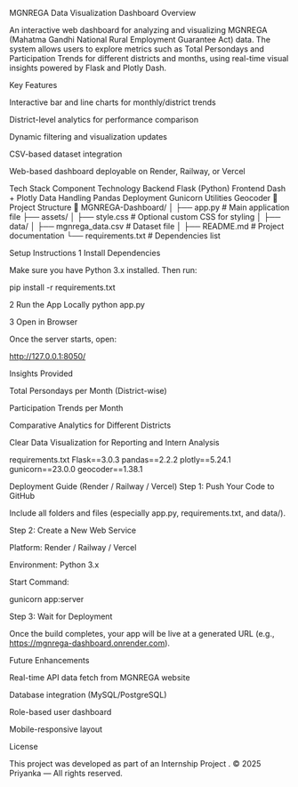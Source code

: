  MGNREGA Data Visualization Dashboard
Overview

An interactive web dashboard for analyzing and visualizing MGNREGA (Mahatma Gandhi National Rural Employment Guarantee Act) data.
The system allows users to explore metrics such as Total Persondays and Participation Trends for different districts and months, using real-time visual insights powered by Flask and Plotly Dash.

 Key Features

 Interactive bar and line charts for monthly/district trends

 District-level analytics for performance comparison

 Dynamic filtering and visualization updates

 CSV-based dataset integration

 Web-based dashboard deployable on Render, Railway, or Vercel

 Tech Stack
Component	Technology
Backend	Flask (Python)
Frontend	Dash + Plotly
Data Handling	Pandas
Deployment	Gunicorn
Utilities	Geocoder
📂 Project Structure
📁 MGNREGA-Dashboard/
│
├── app.py                         # Main application file
├── assets/
│   ├── style.css                  # Optional custom CSS for styling
│
├── data/
│   ├── mgnrega_data.csv           # Dataset file
│
├── README.md                      # Project documentation
└── requirements.txt               # Dependencies list

Setup Instructions
1️ Install Dependencies

Make sure you have Python 3.x installed.
Then run:

pip install -r requirements.txt

2️ Run the App Locally
python app.py

3️ Open in Browser

Once the server starts, open:

http://127.0.0.1:8050/

 Insights Provided

Total Persondays per Month (District-wise)

Participation Trends per Month

Comparative Analytics for Different Districts

Clear Data Visualization for Reporting and Intern Analysis

 requirements.txt
Flask==3.0.3
pandas==2.2.2
plotly==5.24.1
gunicorn==23.0.0
geocoder==1.38.1

 Deployment Guide (Render / Railway / Vercel)
Step 1: Push Your Code to GitHub

Include all folders and files (especially app.py, requirements.txt, and data/).

Step 2: Create a New Web Service

Platform: Render / Railway / Vercel

Environment: Python 3.x

Start Command:

gunicorn app:server

Step 3: Wait for Deployment

Once the build completes, your app will be live at a generated URL (e.g., https://mgnrega-dashboard.onrender.com).

 Future Enhancements

Real-time API data fetch from MGNREGA website

Database integration (MySQL/PostgreSQL)

Role-based user dashboard

Mobile-responsive layout

 License

This project was developed as part of an Internship Project .
© 2025 Priyanka — All rights reserved.
